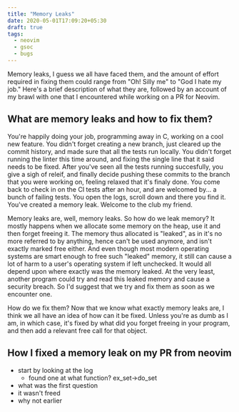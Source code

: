 ```yaml
---
title: "Memory Leaks"
date: 2020-05-01T17:09:20+05:30
draft: true
tags:
  - neovim
  - gsoc
  - bugs
---
```


Memory leaks, I guess we all have faced them, and the amount of
effort required in fixing them could range from "Oh! Silly me"
to "God I hate my job." Here's a brief description of what
they are, followed by an account of my brawl with one that
I encountered while working on a PR for Neovim.

## What are memory leaks and how to fix them?
You're happily doing your job, programming away in C, working
on a cool new feature. You didn't forget creating a new branch,
just cleared up the commit history, and made sure that all the
tests run locally. You didn't forget running the linter this time
around, and fixing the single line that it said needs to be fixed.
After you've seen all the tests running succesfully, you give
a sigh of releif, and finally decide pushing these commits to
the branch that you were working on, feeling relaxed that it's
finaly done. You come back to check in on the CI tests after
an hour, and are welcomed by... a bunch of failing tests. You
open the logs, scroll down and there you find it. You've
created a memory leak. Welcome to the club my friend.

Memory leaks are, well, memory leaks. So how do we leak memory?
It mostly happens when we allocate some memory on the heap, use
it and then forget freeing it. The memory thus allocated is
"leaked", as in it's no more referred to by anything, hence can't
be used anymore, and isn't exactly marked free either. And even
though most modern operating systems are smart enough to free
such "leaked" memory, it still can cause a lot of harm to a
user's operating system if left unchecked. It would all depend
upon where exactly was the memory leaked. At the very least,
another program could try and read this leaked memory and cause
a security breach. So I'd suggest that we try and fix them as soon as
we encounter one.

How do we fix them? Now that we know what exactly memory leaks are, I think we all
have an idea of how can it be fixed. Unless you're as dumb as I
am, in which case, it's fixed by what did you forget freeing in your
program, and then add a relevant free call for that object.

## How I fixed a memory leak on my PR from neovim

- start by looking at the log
  - found one at what function? ex_set->do_set
- what was the first question
- it wasn't freed
- why not earlier
